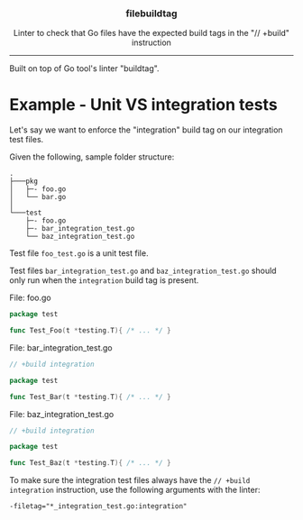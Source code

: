 <p align="center">
    <h3 align="center">filebuildtag</h3>
    <p align="center">Linter to check that Go files have the expected build tags in the "// +build" instruction</p>
</p>

---

Built on top of Go tool's linter "buildtag".

# Example - Unit VS integration tests

Let's say we want to enforce the "integration" build tag on our integration test files.

Given the following, sample folder structure:
```
.
├───pkg
│   ├─- foo.go
│   └── bar.go
│
└───test
    ├─- foo.go
    ├─- bar_integration_test.go
    └── baz_integration_test.go
```

Test file `foo_test.go` is a unit test file.

Test files `bar_integration_test.go` and `baz_integration_test.go` should only run when the `integration` build 
tag is present.

File: foo.go
```go
package test

func Test_Foo(t *testing.T){ /* ... */ }
```

File: bar_integration_test.go
```go
// +build integration

package test

func Test_Bar(t *testing.T){ /* ... */ }
```

File: baz_integration_test.go
```go
// +build integration

package test

func Test_Baz(t *testing.T){ /* ... */ }
```

To make sure the integration test files always have the `// +build integration` instruction, use the following arguments
with the linter:

```
-filetag="*_integration_test.go:integration"
```